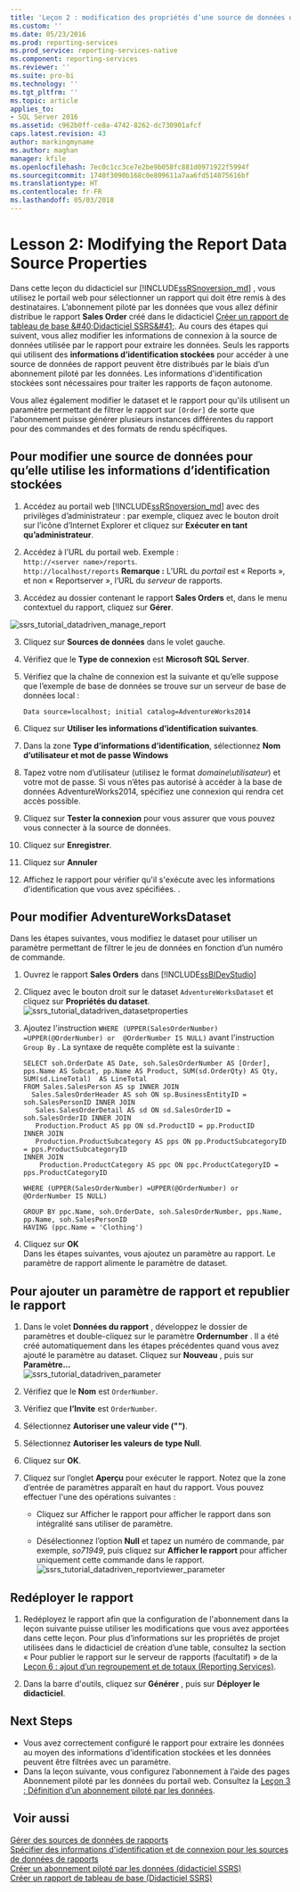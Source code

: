 ```yaml
---
title: 'Leçon 2 : modification des propriétés d’une source de données de rapport | Microsoft Docs'
ms.custom: ''
ms.date: 05/23/2016
ms.prod: reporting-services
ms.prod_service: reporting-services-native
ms.component: reporting-services
ms.reviewer: ''
ms.suite: pro-bi
ms.technology: ''
ms.tgt_pltfrm: ''
ms.topic: article
applies_to:
- SQL Server 2016
ms.assetid: c962b0ff-ce8a-4742-8262-dc730901afcf
caps.latest.revision: 43
author: markingmyname
ms.author: maghan
manager: kfile
ms.openlocfilehash: 7ec0c1cc3ce7e2be9b058fc881d0971922f5994f
ms.sourcegitcommit: 1740f3090b168c0e809611a7aa6fd514075616bf
ms.translationtype: HT
ms.contentlocale: fr-FR
ms.lasthandoff: 05/03/2018
---
```

# <a name="lesson-2-modifying-the-report-data-source-properties"></a>Lesson 2: Modifying the Report Data Source Properties
Dans cette leçon du didacticiel sur [!INCLUDE[ssRSnoversion_md](../includes/ssrsnoversion-md.md)] , vous utilisez le portail web pour sélectionner un rapport qui doit être remis à des destinataires. L’abonnement piloté par les données que vous allez définir distribue le rapport **Sales Order** créé dans le didacticiel [Créer un rapport de tableau de base &amp;#40;Didacticiel SSRS&amp;#41;](../reporting-services/create-a-basic-table-report-ssrs-tutorial.md).  Au cours des étapes qui suivent, vous allez modifier les informations de connexion à la source de données utilisée par le rapport pour extraire les données. Seuls les rapports qui utilisent des **informations d’identification stockées** pour accéder à une source de données de rapport peuvent être distribués par le biais d’un abonnement piloté par les données. Les informations d'identification stockées sont nécessaires pour traiter les rapports de façon autonome.  
  
Vous allez également modifier le dataset et le rapport pour qu'ils utilisent un paramètre permettant de filtrer le rapport sur `[Order]` de sorte que l'abonnement puisse générer plusieurs instances différentes du rapport pour des commandes et des formats de rendu spécifiques.  
  
## <a name="bkmk_modify_datasource"></a>Pour modifier une source de données pour qu’elle utilise les informations d’identification stockées  
  
1.  Accédez au portail web [!INCLUDE[ssRSnoversion_md](../includes/ssrsnoversion-md.md)] avec des privilèges d’administrateur : par exemple, cliquez avec le bouton droit sur l’icône d’Internet Explorer et cliquez sur **Exécuter en tant qu’administrateur**.  
 
2.    Accédez à l’URL du portail web.  Exemple :   
    `http://<server name>/reports`.  
    `http://localhost/reports`
 **Remarque :** L’URL du *portail* est « Reports », et non « Reportserver », l’URL du *serveur* de rapports.  
3.  Accédez au dossier contenant le rapport **Sales Orders** et, dans le menu contextuel du rapport, cliquez sur **Gérer**.  
 
 ![ssrs_tutorial_datadriven_manage_report](../reporting-services/media/ssrs-tutorial-datadriven-manage-report.png)
  
3.  Cliquez sur **Sources de données** dans le volet gauche.  
  
4.  Vérifiez que le **Type de connexion** est **Microsoft SQL Server**.  
  
5.  Vérifiez que la chaîne de connexion est la suivante et qu’elle suppose que l’exemple de base de données se trouve sur un serveur de base de données local :  
  
    ```  
    Data source=localhost; initial catalog=AdventureWorks2014  
    ```  
  
6.  Cliquez sur **Utiliser les informations d’identification suivantes**.  
  
7. Dans la zone **Type d’informations d’identification**, sélectionnez **Nom d’utilisateur et mot de passe Windows**
8. Tapez votre nom d’utilisateur (utilisez le format *domaine\utilisateur*) et votre mot de passe. Si vous n’êtes pas autorisé à accéder à la base de données AdventureWorks2014, spécifiez une connexion qui rendra cet accès possible.  
    
9. Cliquez sur **Tester la connexion** pour vous assurer que vous pouvez vous connecter à la source de données.  
  
10. Cliquez sur **Enregistrer**.
11. Cliquez sur **Annuler**  
  
11. Affichez le rapport pour vérifier qu'il s'exécute avec les informations d'identification que vous avez spécifiées. .  
  
## <a name="bkmk_modify_dataset"></a>Pour modifier AdventureWorksDataset  
 Dans les étapes suivantes, vous modifiez le dataset pour utiliser un paramètre permettant de filtrer le jeu de données en fonction d’un numéro de commande.
1.  Ouvrez le rapport **Sales Orders** dans [!INCLUDE[ssBIDevStudio](../includes/ssbidevstudio-md.md)]  
  
2.  Cliquez avec le bouton droit sur le dataset `AdventureWorksDataset` et cliquez sur **Propriétés du dataset**.  
    ![ssrs_tutorial_datadriven_datasetproperties](../reporting-services/media/ssrs-tutorial-datadriven-datasetproperties.png)  
3.  Ajoutez l'instruction `WHERE (UPPER(SalesOrderNumber) =UPPER(@OrderNumber) or  @OrderNumber IS NULL)` avant l'instruction `Group By` . La syntaxe de requête complète est la suivante :  
  
    ```  
    SELECT soh.OrderDate AS Date, soh.SalesOrderNumber AS [Order], pps.Name AS Subcat, pp.Name AS Product, SUM(sd.OrderQty) AS Qty, SUM(sd.LineTotal)  AS LineTotal  
    FROM Sales.SalesPerson AS sp INNER JOIN  
      Sales.SalesOrderHeader AS soh ON sp.BusinessEntityID = soh.SalesPersonID INNER JOIN  
       Sales.SalesOrderDetail AS sd ON sd.SalesOrderID = soh.SalesOrderID INNER JOIN  
       Production.Product AS pp ON sd.ProductID = pp.ProductID  
    INNER JOIN  
       Production.ProductSubcategory AS pps ON pp.ProductSubcategoryID = pps.ProductSubcategoryID   
    INNER JOIN  
        Production.ProductCategory AS ppc ON ppc.ProductCategoryID = pps.ProductCategoryID  
  
    WHERE (UPPER(SalesOrderNumber) =UPPER(@OrderNumber) or  @OrderNumber IS NULL)  
  
    GROUP BY ppc.Name, soh.OrderDate, soh.SalesOrderNumber, pps.Name, pp.Name, soh.SalesPersonID  
    HAVING (ppc.Name = 'Clothing')  
    ```  
  
4.  Cliquez sur **OK**  
 Dans les étapes suivantes, vous ajoutez un paramètre au rapport.  Le paramètre de rapport alimente le paramètre de dataset. 
## <a name="bkmk_add_reportparameter"></a>Pour ajouter un paramètre de rapport et republier le rapport  
  
1.  Dans le volet **Données du rapport** , développez le dossier de paramètres et double-cliquez sur le paramètre **Ordernumber** .  Il a été créé automatiquement dans les étapes précédentes quand vous avez ajouté le paramètre au dataset. Cliquez sur **Nouveau** , puis sur **Paramètre...**  
 ![ssrs_tutorial_datadriven_parameter](../reporting-services/media/ssrs-tutorial-datadriven-parameter.png) 
2.  Vérifiez que le **Nom** est `OrderNumber`.  
  
3.  Vérifiez que **l’Invite** est `OrderNumber`.  
  
4.  Sélectionnez **Autoriser une valeur vide ("")**.  
  
5.  Sélectionnez **Autoriser les valeurs de type Null**.  
  
6.  Cliquez sur **OK**.  
  
7.  Cliquez sur l’onglet **Aperçu** pour exécuter le rapport. Notez que la zone d’entrée de paramètres apparaît en haut du rapport. Vous pouvez effectuer l'une des opérations suivantes :  
  
    -   Cliquez sur Afficher le rapport pour afficher le rapport dans son intégralité sans utiliser de paramètre.  
  
    -   Désélectionnez l’option **Null** et tapez un numéro de commande, par exemple, *so71949*, puis cliquez sur **Afficher le rapport** pour afficher uniquement cette commande dans le rapport.  
    ![ssrs_tutorial_datadriven_reportviewer_parameter](../reporting-services/media/ssrs-tutorial-datadriven-reportviewer-parameter.png) 
 
  
## <a name="bkmk_redeploy"></a>Redéployer le rapport  
  
1.  Redéployez le rapport afin que la configuration de l'abonnement dans la leçon suivante puisse utiliser les modifications que vous avez apportées dans cette leçon. Pour plus d’informations sur les propriétés de projet utilisées dans le didacticiel de création d’une table, consultez la section « Pour publier le rapport sur le serveur de rapports (facultatif) » de la [Leçon 6 : ajout d’un regroupement et de totaux &#40;Reporting Services&#41;](../reporting-services/lesson-6-adding-grouping-and-totals-reporting-services.md).  
  
2.  Dans la barre d'outils, cliquez sur **Générer** , puis sur **Déployer le didacticiel**.  
  
## <a name="next-steps"></a>Next Steps  
+ Vous avez correctement configuré le rapport pour extraire les données au moyen des informations d’identification stockées et les données peuvent être filtrées avec un paramètre. 
+ Dans la leçon suivante, vous configurez l’abonnement à l’aide des pages Abonnement piloté par les données du portail web. Consultez la [Leçon 3 : Définition d’un abonnement piloté par les données](../reporting-services/lesson-3-defining-a-data-driven-subscription.md).  
  
## <a name="see-also"></a> Voir aussi  
[Gérer des sources de données de rapports](../reporting-services/report-data/manage-report-data-sources.md)  
[Spécifier des informations d'identification et de connexion pour les sources de données de rapports](../reporting-services/report-data/specify-credential-and-connection-information-for-report-data-sources.md)  
[Créer un abonnement piloté par les données &#40;didacticiel SSRS&#41;](../reporting-services/create-a-data-driven-subscription-ssrs-tutorial.md)  
[Créer un rapport de tableau de base &#40;Didacticiel SSRS&#41;](../reporting-services/create-a-basic-table-report-ssrs-tutorial.md)  
  
  
  

